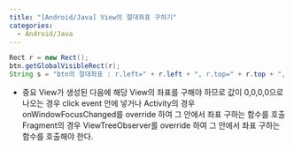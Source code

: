 ```yaml
---
title: "[Android/Java] View의 절대좌표 구하기"
categories:
  - Android/Java
---
```


```java
Rect r = new Rect();
btn.getGlobalVisibleRect(r);
String s = "btn의 절대좌표 : r.left=" + r.left + ", r.top=" + r.top + ", r.right=" + r.right + ", r.bottom=" + r.bottom;
```


* 중요
View가 생성된 다음에 해당 View의 좌표를 구해야 하므로 
값이 0,0,0,0으로 나오는 경우 click event 안에 넣거나
Activity의 경우 onWindowFocusChanged를 override 하여 그 안에서 좌표 구하는 함수를 호출
Fragment의 경우 ViewTreeObserver를 override 하여 그 안에서 좌표 구하는 함수를 호출해야 한다.  
